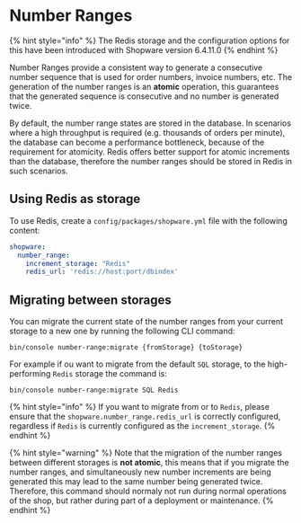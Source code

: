 # Number Ranges

{% hint style="info" %}
The Redis storage and the configuration options for this have been introduced with Shopware version 6.4.11.0
{% endhint %}

Number Ranges provide a consistent way to generate a consecutive number sequence that is used for order numbers, invoice numbers, etc.
The generation of the number ranges is an **atomic** operation, this guarantees that the generated sequence is consecutive and no number is generated twice.

By default, the number range states are stored in the database.
In scenarios where a high throughput is required (e.g. thousands of orders per minute), the database can become a performance bottleneck, because of the requirement for atomicity.
Redis offers better support for atomic increments than the database, therefore the number ranges should be stored in Redis in such scenarios.

## Using Redis as storage

To use Redis, create a `config/packages/shopware.yml` file with the following content:

```yaml
shopware:
  number_range:
    increment_storage: "Redis"
    redis_url: 'redis://host:port/dbindex'
```

## Migrating between storages

You can migrate the current state of the number ranges from your current storage to a new one by running the following CLI command:

```shell
bin/console number-range:migrate {fromStorage} {toStorage}
```

For example if ou want to migrate from the default `SQL` storage, to the high-performing `Redis` storage the command is:

```shell
bin/console number-range:migrate SQL Redis
```

{% hint style="info" %}
If you want to migrate from or to `Redis`, please ensure that the `shopware.number_range.redis_url` is correctly configured, regardless if `Redis` is currently configured as the `increment_storage`.
{% endhint %}

{% hint style="warning" %}
Note that the migration of the number ranges between different storages is **not atomic**, this means that if you migrate the number ranges, and simultaneously new number increments are being generated this may lead to the same number being generated twice.
Therefore, this command should normaly not run during normal operations of the shop, but rather during part of a deployment or maintenance.
{% endhint %}
